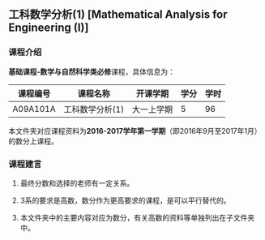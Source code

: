 ## 工科数学分析(1) [Mathematical Analysis for Engineering (I)]

### 课程介绍

**基础课程-数学与自然科学类必修**课程，具体信息为：

| 课程编号 | 课程名称 | 开课学期 | 学分 | 学时 |
| --- | --- | --- | --- | --- |
| A09A101A | 工科数学分析(1) | 大一上学期 | 5 | 96 |

本文件夹对应课程资料为**2016-2017学年第一学期**（即2016年9月至2017年1月）的数分上课程。

### 课程建言

1. 最终分数和选择的老师有一定关系。

2. 3系的要求是高数，数分作为更高要求的课程，是可以平行替代的。

3. 本文件夹中的主要内容对应为数分，有关高数的资料等单独列出在子文件夹中。
